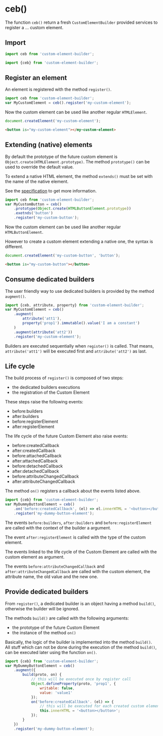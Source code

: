 # ceb()

The function `ceb()` return a fresh `CustomElementBuilder` provided services to register a ... custom element.

## Import

```javascript
import ceb from 'custom-element-builder';
```

```javascript
import {ceb} from 'custom-element-builder';
```

## Register an element

An element is registered with the method `register()`.

```javascript
import ceb from 'custom-element-builder';
var MyCustomElement = ceb().register('my-custom-element');
```

Now the custom element can be used like another regular `HTMLElement`.

```javascript
document.createElement('my-custom-element');
```

```html
<button is="my-custom-element"></my-custom-element>
```

## Extending (native) elements

By default the prototype of the future custom element is `Object.create(HTMLElement.prototype)`.
The method `prototype()` can be used to override the default value.

To extend a native HTML element, the method `extends()` must be set with the name of the native element.
 
See the [specification](http://w3c.github.io/webcomponents/spec/custom/#api-element-registration-options) to get more information. 

```javascript
import ceb from 'custom-element-builder';
var MyCustomButton = ceb()
    .prototype(Object.create(HTMLButtonElement.prototype))
    .exetnds('button')
    .register('my-custom-button');
```

Now the custom element can be used like another regular `HTMLButtonElement`.

However to create a custom element extending a native one, the syntax is different. 

```javascript
document.createElement('my-custom-button', 'button');
```

```html
<button is="my-custom-button"></button>
```

## Consume dedicated builders

The user friendly way to use dedicated builders is provided by the method `augment()`.

```javascript
import {ceb, attribute, property} from 'custom-element-builder';
var MyCustomElement = ceb()
    .augment(
        attribute('att1'),
        property('prop1').immutable().value('I am a constant')
    )
    .augment(attribute('att2'))
    .register('my-custom-element');
```

Builders are executed sequentially when `register()` is called.
That means, `attribute('att1')` will be executed first and `attribute('att2')` as last.

## Life cycle

The build process of `register()` is composed of two steps:

- the dedicated builders executions
- the registration of the Custom Element

These steps raise the following events:

- before:builders
- after:builders
- before:registerElement
- after:registerElement

The life cycle of the future Custom Element also raise events:

- before:createdCallback
- after:createdCallback
- before:attachedCallback
- after:attachedCallback
- before:detachedCallback
- after:detachedCallback
- before:attributeChangedCallback
- after:attributeChangedCallback

The method `on()` registers a callback about the events listed above.

```javascript
import {ceb} from 'custom-element-builder';
var MyDummyButtonElement = ceb()
    .on('before:createdCallback', (el) => el.innerHTML = '<button></button>')
    .register('my-dummy-button-element');
```


The events `before:builders`, `after:builders` and `before:registerElement` are called with the context of the builder a argument.

The event `after:registerElement` is called with the type of the custom element.

The events linked to the life cycle of the Custom Element are called with the custom element as argument.

The events `before:attributeChangedCallback` and `after:attributeChangedCallback` are called with the custom element, the attribute name, the old value and the new one.

## Provide dedicated builders

From `register()`, a dedicated builder is an object having a method `build()`, otherwise the builder will be ignored.

The methods `build()` are called with the following arguments:

- the prototype of the future Custom Element
- the instance of the method `on()`

Basically, the logic of the builder is implemented into the method `build()`.
All stuff which can not be done during the execution of the method `build()`, can be executed later using the function `on()`. 

```javascript
import {ceb} from 'custom-element-builder';
var MyDummyButtonElement = ceb()
    .augment({
        build(proto, on) {
            // this will be executed once by register call
            Object.defineProperty(proto, 'prop1', {
                writable: false,
                value: 'value1'
            });
            on('before:createdCallback'. (el) => {
                // this will be executed for each created custom element
                this.innerHTML = '<button></button>';
            });
        }
    })
    .register('my-dummy-button-element');
```
